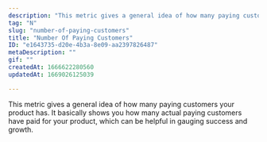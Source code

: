 ```yaml
---
description: "This metric gives a general idea of how many paying customers your product has. It basically shows you how many actual paying customers have paid for your product, which can be helpful in gauging success and growth."
tag: "N"
slug: "number-of-paying-customers"
title: "Number Of Paying Customers"
ID: "e1643735-d20e-4b3a-8e09-aa2397826487"
metaDescription: ""
gif: ""
createdAt: 1666622280560
updatedAt: 1669026125039

---
```

This metric gives a general idea of how many paying customers your product has. It basically shows you how many actual paying customers have paid for your product, which can be helpful in gauging success and growth.